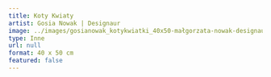 ```yaml
---
title: Koty Kwiaty
artist: Gosia Nowak | Designaur
image: ../images/gosianowak_kotykwiatki_40x50-małgorzata-nowak-designaur-.jpg
type: Inne
url: null
format: 40 x 50 cm
featured: false
---
```

